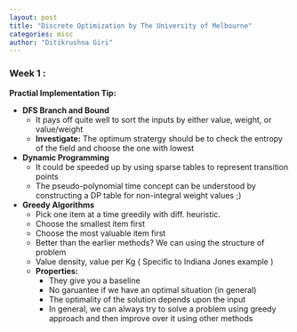 ```yaml
---
layout: post
title: "Discrete Optimization by The University of Melbourne"
categories: misc
author: "Ditikrushna Giri"
---
```


### Week 1 : 

**Practial Implementation Tip:**
 - **DFS Branch and Bound**
	- It pays off quite well to sort the inputs by either value, weight, or value/weight 
     - **Investigate:** The optimum stratergy should be to check the entropy of the field and choose the one with lowest 
  - **Dynamic Programming**
	  - It could be speeded up by using sparse tables to represent 	transition points
       - The pseudo-polynomial time concept can be understood by constructing a DP table for non-integral weight values ;)
- **Greedy Algorithms**
    - Pick one item at a time greedily with diff. heuristic.
    - Choose the smallest item first
	- Choose the most valuable item first
	- Better than the earlier methods? We can using the structure of problem
	- Value density, value per Kg ( Specific to Indiana Jones example )
	 - **Properties:**
		 - They give you a baseline
		 - No garuantee if we have an optimal situation (in general)
		 - The optimality of the solution depends upon the input
		 - In general, we can always try to solve a problem using greedy approach and then improve over it using other methods
